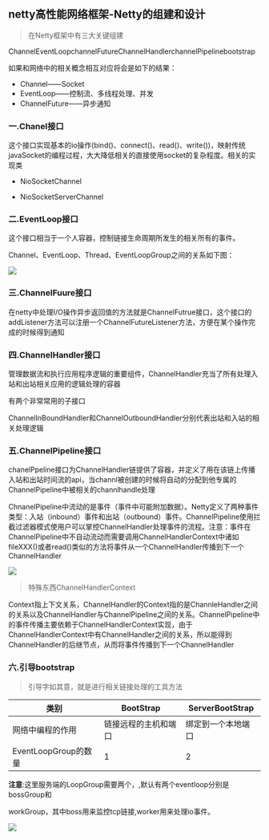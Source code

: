 ## netty高性能网络框架-Netty的组建和设计

> 在Netty框架中有三大关键组建

ChannelEventLoopchannelFutureChannelHandlerchannelPipelinebootstrap

如果和网络中的相关概念相互对应将会是如下的结果：

- Channel——Socket
- EventLoop——控制流、多线程处理、并发
- ChannelFuture——异步通知

### 一.Chanel接口

这个接口实现基本的io操作(bind()、connect()、read()、write())，映射传统javaSocket的编程过程，大大降低相关的直接使用socket的复杂程度。相关的实现类

- NioSocketChannel

- NioSocketServerChannel

### 二.EventLoop接口

这个接口相当于一个人容器，控制链接生命周期所发生的相关所有的事件。

Channel、EventLoop、Thread、EventLoopGroup之间的关系如下图：

![](blogimg/netty/1.png)

### 三.ChannelFuure接口

在netty中处理I/O操作异步返回值的方法就是ChannelFutrue接口，这个接口的addListener方法可以注册一个ChannelFutureListener方法，方便在某个操作完成的时候得到通知
### 四.ChannelHandler接口

管理数据流和执行应用程序逻辑的重要组件，ChannelHandler充当了所有处理入站和出站相关应用的逻辑处理的容器

有两个非常常用的子接口

ChannelInBoundHandler和ChannelOutboundHandler分别代表出站和入站的相关处理逻辑

### 五.ChannelPipeline接口

chanelPpeline接口为ChannelHandler链提供了容器，并定义了用在该链上传播入站和出站时间流的api，当channl被创建的时候将自动的分配到他专属的ChannelPipeline中被相关的channlhandle处理

ChnanelPipeline中流动的是事件（事件中可能附加数据）。Netty定义了两种事件类型：入站（inbound）事件和出站（outbound）事件。ChannelPipeline使用拦截过滤器模式使用户可以掌控ChannelHandler处理事件的流程。注意：事件在ChannelPipeline中不自动流动而需要调用ChannelHandlerContext中诸如fileXXX()或者read()类似的方法将事件从一个ChannelHandler传播到下一个ChannelHandler

![](blogimg/netty/2.png)

> 特殊东西ChannelHandlerContext

Context指上下文关系，ChannelHandler的Context指的是ChannleHandler之间的关系以及ChannelHandler与ChannelPipeline之间的关系。ChannelPipeline中的事件传播主要依赖于ChannelHandlerContext实现，由于ChannelHandlerContext中有ChannelHandler之间的关系，所以能得到ChannelHandler的后继节点，从而将事件传播到下一个ChannelHandler
### 六.引导bootstrap
> 引导字如其意，就是进行相关链接处理的工具方法

类别|BootStrap|ServerBootStrap
---|---|---
网络中编程的作用|链接远程的主机和端口|绑定到一个本地端口
EventLoopGroup的数量|1|2

**注意**:这里服务端的LoopGroup需要两个，,默认有两个eventloop分别是bossGroup和

workGroup，其中boss用来监控tcp链接,worker用来处理io事件。

![](blogimg/netty/3.png)